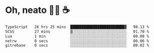 # Oh, neato 🧑‍💻 ☕

<!--START_SECTION:waka-->

```txt
TypeScript   26 hrs 25 mins  ████████████████████████▓   98.13 %
SCSS         27 mins         ▒░░░░░░░░░░░░░░░░░░░░░░░░   01.70 %
Lua          1 min           ░░░░░░░░░░░░░░░░░░░░░░░░░   00.08 %
netrw        0 secs          ░░░░░░░░░░░░░░░░░░░░░░░░░   00.06 %
gitrebase    0 secs          ░░░░░░░░░░░░░░░░░░░░░░░░░   00.02 %
```

<!--END_SECTION:waka-->
